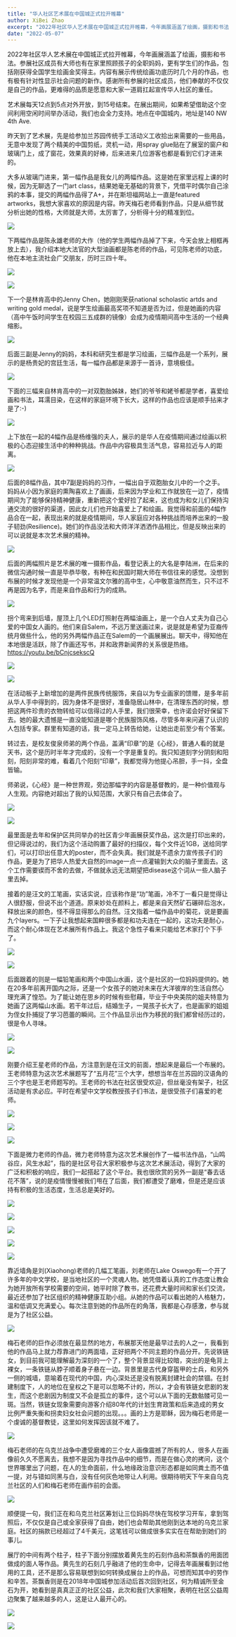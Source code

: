 ```yaml
---
title: "华人社区艺术展在中国城正式拉开帷幕"
author: XiBei Zhao
excerpt: "2022年社区华人艺术展在中国城正式拉开帷幕，今年画展涵盖了绘画，摄影和书法。参展社区成员有大师也有在家里照顾孩子的全职妈妈，更有学生们的作品，包括刚获得全国学生绘画金奖得主。内容有展示传统绘画功底历时几个月的作品，也有极有针对性显示社会问题的新作。感谢所有参展的社区成员，他们奉献的不仅仅是自己的作品，更难得的品质是愿意和大家一道肩扛起宣传华人社区的重任。"
date: "2022-05-07"
---
```


2022年社区华人艺术展在中国城正式拉开帷幕，今年画展涵盖了绘画，摄影和书法。参展社区成员有大师也有在家里照顾孩子的全职妈妈，更有学生们的作品，包括刚获得全国学生绘画金奖得主。内容有展示传统绘画功底历时几个月的作品，也有极有针对性显示社会问题的新作。感谢所有参展的社区成员，他们奉献的不仅仅是自己的作品，更难得的品质是愿意和大家一道肩扛起宣传华人社区的重任。

艺术展每天12点到5点对外开放，到15号结束。在展出期间，如果希望借助这个空间利用空闲时间举办活动，我们也会全力支持。地点在中国城内，地址是140 NW 4th Ave.

昨天到了艺术展，先是给参加兰苏园传统手工活动义工收拾出来需要的一些用品，无意中发现了两个精美的中国剪纸，灵机一动，用spray glue贴在了展室的窗户和玻璃门上，成了窗花，效果真的好棒，后来进来几位游客也都是看到它们才进来的。

大多从玻璃门进来，第一幅作品是我女儿的两幅作品。这是她在家里远程上课的时候，因为无聊选了一门art class，结果她毫无基础的背景下，凭借平时偶尔自己涂鸦的本事，提交的两幅作品得了A+，并在斯坦福网站上一直是featured artworks，我想大家喜欢的原因是内容。昨天梅石老师看到作品，只是从细节就分析出她的性格，大师就是大师，太厉害了，分析得十分的精准到位。

![](https://res.cloudinary.com/dhngj18do/image/upload/f_auto,q_auto/v1/images/281758363_1680455648993662_5032765262262485559_n)

下两幅作品是陈永雄老师的大作（他的学生两幅作品掉了下来，今天会放上相框再放上去），我介绍本地大法官的大型油画都是陈老师的作品，可见陈老师的功底，他在本地主流社会广交朋友，历时三四十年。

![](https://res.cloudinary.com/dhngj18do/image/upload/f_auto,q_auto/v1/images/281347153_1680455528993674_7910919029296338008_n)

![](https://res.cloudinary.com/dhngj18do/image/upload/f_auto,q_auto/v1/images/281836350_1680455542327006_4007640833616528523_n)

下一个是林肯高中的Jenny Chen，她刚刚荣获national scholastic artds and writing gold medal，说是学生绘画最高奖项不知道是否为过，但是她画的内容（高中午饭时间学生在校园三五成群的镜像）会成为疫情期间高中生活的一个经典缩影。

![](https://res.cloudinary.com/dhngj18do/image/upload/f_auto,q_auto/v1/images/283061032_1680455222327038_8877176761278191133_n)

后面三副是Jenny的妈妈，本科和研究生都是学习绘画，三幅作品是一个系列，展示的是杨贵妃的宫廷生活，每一幅作品都是来源于一首诗，意境极佳。

![](https://res.cloudinary.com/dhngj18do/image/upload/f_auto,q_auto/v1/images/281877093_1680455112327049_3262278891020704979_n)

下面的三幅来自林肯高中的一对双胞胎姊妹，她们的爷爷和姥爷都是学者，喜爱绘画和书法，耳濡目染，在这样的家庭环境下长大，这样的作品也应该是顺手拈来才是了:-)

![](https://res.cloudinary.com/dhngj18do/image/upload/f_auto,q_auto/v1/images/281863928_1680454932327067_560319224481005975_n)

上下放在一起的4幅作品是杨维强的夫人，展示的是华人在疫情期间通过绘画以积极的心态迎接生活中的种种挑战。作品中内容极具生活气息，容易拉近与人的距离。

![](https://res.cloudinary.com/dhngj18do/image/upload/f_auto,q_auto/v1/images/281739688_1680454772327083_7393328246373469068_n)

后面的8幅作品，其中7副是妈妈的习作，一幅出自于双胞胎女儿中的一个之手。妈妈从小因为家庭的熏陶喜欢上了画画，后来因为学业和工作就放在一边了，疫情期间为了能够保持精神健康，重新把这个爱好捡了起来，这也成为和女儿们保持沟通交流的很好的渠道，因此女儿们也开始喜爱上了和绘画。我觉得和前面的4幅作品合在一起，表现出来的就是疫情期间，华人家庭应对各种挑战而培养出来的一股子韧劲(Resilience)。她们的作品没法和大师洋洋洒洒作品相比，但是反映出来的可以说就是本次艺术展的精神。

![](https://res.cloudinary.com/dhngj18do/image/upload/f_auto,q_auto/v1/images/281946313_1680454665660427_6284963261094312662_n)

后面的两幅照片是艺术展的唯一摄影作品，看登记表上的大名是李陆洲，在后来的微信沟通时候一直是毕恭毕敬，有种在和民国时期大师在书信往来的感觉。没想到布展的时候才发现他是一个非常温文尔雅的高中生，心中敬意油然而生，只不过不再是因为名字，而是来自作品和行为的成熟。

![](https://res.cloudinary.com/dhngj18do/image/upload/f_auto,q_auto/v1/images/282997230_1680454528993774_1865962980904569077_n)

拐个弯来到后墙，屋顶上几个LED灯照射在两幅油画上，是一个白人丈夫为自己心爱的中国女人画的。他们来自Salem，不远万里送画过来，说是就是希望为亚裔传统月做些什么，他的另外两幅作品正在Salem的一个画展展出。聊天中，得知他在本地很是活跃，除了作画还写书，并和政界新闻界的关系很是热络。https://youtu.be/bCnjcsekscQ

![](https://res.cloudinary.com/dhngj18do/image/upload/f_auto,q_auto/v1/images/281740206_1680454025660491_8750072679026075935_n)

![](https://res.cloudinary.com/dhngj18do/image/upload/f_auto,q_auto/v1/images/282821432_1680454015660492_3490665305373598835_n)

在活动板子上新增加的是两件民族传统服饰，来自以为专业画家的馈赠，是多年前从华人手中得到的，因为身体不是很好，准备隐居山林中，在清理东西的时候，想把这两件珍贵的衣物转给可以信得过的人手里，我们很荣幸，也许诺会好好保留下去。她的最大遗憾是一直没能知道是哪个民族服饰风格，尽管多年来问遍了认识的人包括专家。群里有知道的话，我一定马上转告给她，让她出走前至少有个答案。

转过去，是校友俊泉师弟的两个作品，盖满“印章”的是《心经》，普通人看的就是天书，这个是历时半年才完成的，没有一个字是重复的。我只知道刻字分阴刻和阳刻，阳刻非常的难，看着几个阳刻“印章”，我都觉得为他提心吊胆，手一抖，全盘皆输。

师弟说，《心经》是一种世界观，旁边那幅字的内容是基督教的，是一种价值观与人生观。内容绝对超出了我的认知范围，大家只有自己去体会了。

![](https://res.cloudinary.com/dhngj18do/image/upload/f_auto,q_auto/v1/images/281742864_1680454382327122_814766891068023038_n)

![](https://res.cloudinary.com/dhngj18do/image/upload/f_auto,q_auto/v1/images/282004283_1680454378993789_4435131173286506014_n)

最里面是去年和保护区共同举办的社区青少年画展获奖作品，这次是打印出来的，但记得说过的，我们为这个活动购置了最好的扫描仪，每个文件近1GB，送给同学们，可以打印出任意大的poster，而不会失真。我们就是不遗余力宣传孩子们的作品，更是为了把华人热爱大自然的image一点一点灌输到大众的脑子里面去。这个工作需要锲而不舍的去做，不做就永远无法期望把disease这个词从一些人脑子里去掉。

接着的是汪文的工笔画，实话实说，应该称作是“功”笔画，冷不丁一看只是觉得让人很舒服，但说不出个道道。原来妙处在颜料上，都是来自天然矿石碾碎后泡水，释放出来的颜色，怪不得显得那么的自然。汪文指着一幅作品中的菊花，说是要画九个layers。一下子让我想起来国粹很多都是和功夫连在一起的，这功夫是耐心，而这个耐心体现在艺术展所有作品上。我这个急性子看来只能给艺术家打个下手了。

![](https://res.cloudinary.com/dhngj18do/image/upload/f_auto,q_auto/v1/images/281755648_1680453685660525_5248486925020603389_n)

![](https://res.cloudinary.com/dhngj18do/image/upload/f_auto,q_auto/v1/images/281492227_1680453695660524_4847108791271294503_n)


后面跟着的则是一幅铅笔画和两个中国山水画，这个是社区的一位妈妈提供的。她在20多年前离开国内之际，还是一个女孩子的她对未来在大洋彼岸的生活自然心理充满了惶恐。为了能让她在思乡的时候有些慰藉，毕业于中央美院的姐夫特意为她画了这两幅山水画。若干年过后，结婚生子，一晃孩子长大了，也是画家的姐姐为侄女扑捕捉了学习芭蕾的瞬间。三个作品显示出作为移民的我们都曾经历过的，很是令人寻味。

![](https://res.cloudinary.com/dhngj18do/image/upload/f_auto,q_auto/v1/images/281450235_1680453445660549_5533099010006447208_n)

![](https://res.cloudinary.com/dhngj18do/image/upload/f_auto,q_auto/v1/images/281653899_1680453455660548_1719458677804770964_n)

刚要介绍王星老师的作品，方注意到是在汪文的前面，想起来是最后一个布展的。王老师特意为这次艺术展题写了“五月花”三个大字，想想当年在兰苏园的汉语角的三个字也是王老师题写的。王老师的书法在社区很受欢迎，但丝毫没有架子，社区活动是有求必应。平时在希望中文学校教授孩子们书法，是很受孩子们喜爱的老师。

![](https://res.cloudinary.com/dhngj18do/image/upload/f_auto,q_auto/v1/images/281371754_1680453938993833_4648461790660326700_n)

![](https://res.cloudinary.com/dhngj18do/image/upload/f_auto,q_auto/v1/images/283016087_1680453905660503_8862487340089889404_n)

![](https://res.cloudinary.com/dhngj18do/image/upload/f_auto,q_auto/v1/images/281773233_1680453895660504_4119222064687046634_n)

下面是微力老师的作品，微力老师特意为这次艺术展创作了一幅书法作品，“山鸣谷应，风生水起”，指的是社区号召大家积极参与这次艺术展活动，得到了大家的广泛和积极的响应，我们一起搭起了这个平台。我也很欣赏的另外一副是“春去话花不落”，说的是疫情慢慢被我们甩在了后面，我们都遭受了磨难，但是还是应该持有积极的生活态度，生活总是美好的。

![](https://res.cloudinary.com/dhngj18do/image/upload/f_auto,q_auto/v1/images/281770237_1680453028993924_7720280104028647785_n)

![](https://res.cloudinary.com/dhngj18do/image/upload/f_auto,q_auto/v1/images/281759045_1680452942327266_2706833516635926462_n)

![](https://res.cloudinary.com/dhngj18do/image/upload/f_auto,q_auto/v1/images/281757399_1680453055660588_2831347345370563553_n)

![](https://res.cloudinary.com/dhngj18do/image/upload/f_auto,q_auto/v1/images/281688631_1680452988993928_122228425539216595_n)

![](https://res.cloudinary.com/dhngj18do/image/upload/f_auto,q_auto/v1/images/282036699_1680452972327263_2939873965582182024_n)

靠近墙角是刘(Xiaohong)老师的几幅工笔画，刘老师在Lake Oswego有一个开了许多年的中文学校，是当地社区的一个灵魂人物。她凭借着认真的工作态度让教会为她开放所有学校需要的空间，她平时除了教书，还花费大量时间和家长们交流，最近还参加了社区组织的精神健康互助小组。从她的作品可以看出她的人格魅力，温和低调又充满爱心。每次注意到她的作品所在的角落，我都是心存感激，参与就是为了社区公益。

![](https://res.cloudinary.com/dhngj18do/image/upload/f_auto,q_auto/v1/images/281606813_1680451785660715_8203720417793349843_n)

梅石老师的巨作必须放在最显然的地方，布展那天他是最早过去的人之一，我看到他的作品马上就力荐靠进门的两面墙，正好把两个不同主题的作品分开。先说铁链女，到目前我可能理解最为深刻的一个了，整个背景显得比较暗，突出的是龟背上裸女，一条铁链从脖子顺着身子悬在一边。背景里是古代身穿盔甲的士兵，和另外一侧的城墙，意喻着在现代的中国，内心深处还是没有脱离封建社会的禁锢。在封建制度下，人的地位在皇权之下是可以忽略不计的，所以，才会有铁链女悲剧的发生，而这个悲剧因为制度又不会是孤立的事件，这个可以从下面的无数骷髅可见一斑。当然，铁链女现象需要向游客介绍80年代的计划生育政策和后来造成的男女比例严重失衡和拐卖妇女社会问题的出现。。。画的上方是耶稣，因为梅石老师是一个虔诚的基督教徒，这里如何发挥因该就不难了。

![](https://res.cloudinary.com/dhngj18do/image/upload/f_auto,q_auto/v1/images/281350673_1680635442309016_1782051285323117526_n)

梅石老师的在乌克兰战争中遭受磨难的三个女人画像震撼了所有的人，很多人在画像前久久不愿离去，我想不是因为寻找作品中的细节，而是在做心灵的拷问，这个世界哪里出了问题，在人的生命面前，什么地缘政治意识形态都是如同粪土而不值一提，对与错如同黑与白，没有任何灰色地带让人利用。很期待明天下午来自乌克兰社区的人们和梅石老师在画作前的会面。

![](https://res.cloudinary.com/dhngj18do/image/upload/f_auto,q_auto/v1/images/283024508_1680449372327623_4716507072075573395_n)

顺便提一句，我们正在和乌克兰社区筹划让三位妈妈尽快在驾校学习开车，拿到驾照后，不仅仅是自己或全家获得了自由，她们也会帮助其他刚到达本地的乌克兰家庭。社区的捐款已经超过了4千美元，这笔钱可以做成很多实实在在帮助到她们的事儿。

展厅的中间有两个柱子，柱子下面分别摆放着黄先生的石刻作品和茶飘香的用面团做成的面人等作品。黄先生的石刻几乎融进了他的生命中，记得去年画展看到过他用的工具，还不是那么容易联想到如何转换成展台上的作品，可想而知其中的劳作和辛苦。茶飘香则是在2018年中国城参加活动后首次回到社区，何为精诚所至金石为开，她看到是真真正正的社区公益，此次和我们大家相聚，表明在社区公益周边聚集了越来越多的人，这是让人最开心的。

![](https://res.cloudinary.com/dhngj18do/image/upload/f_auto,q_auto/v1/images/281664619_1680455825660311_7431022430114133646_n)

![](https://res.cloudinary.com/dhngj18do/image/upload/f_auto,q_auto/v1/images/281678047_1680455842326976_6901667651098469695_n)
